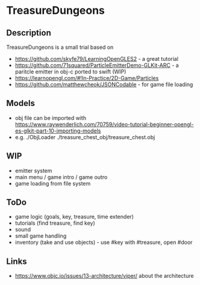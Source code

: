 # TreasureDungeons

## Description

TreasureDungeons is a small trial based on 
* https://github.com/skyfe79/LearningOpenGLES2 - a great tutorial
* https://github.com/71squared/ParticleEmitterDemo-GLKit-ARC - a paritcle emitter in obj-c ported to swift (WIP)
* https://learnopengl.com/#!In-Practice/2D-Game/Particles
* https://github.com/matthewcheok/JSONCodable - for game file loading

## Models

* obj file can be imported with https://www.raywenderlich.com/70759/video-tutorial-beginner-opengl-es-glkit-part-10-importing-models
* e.g. ./ObjLoader ./treasure_chest_obj/treasure_chest.obj

## WIP

* emitter system
* main menu / game intro / game outro
* game loading from file system

## ToDo

* game logic (goals, key, treasure, time extender)
* tutorials (find treasure, find key)
* sound
* small game handling
* inventory (take and use objects) - use #key with #treasure, open #door

## Links

* https://www.objc.io/issues/13-architecture/viper/ about the architecture